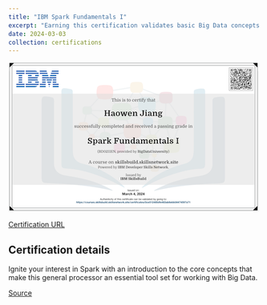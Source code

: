 ```yaml
---
title: "IBM Spark Fundamentals I"
excerpt: "Earning this certification validates basic Big Data concepts and common processing operations with Apache Spark.<br/><img src='/images/ibm-spark-fundamentals-1.png'>"
date: 2024-03-03
collection: certifications
---
```


![](/images/ibm-spark-fundamentals-1.png)

[Certification URL](https://courses.skillsbuild.skillsnetwork.site/certificates/0ce512485dfe483ab6ebb04474597a71)

## Certification details

Ignite your interest in Spark with an introduction to the core concepts that make this general processor an essential tool set for working with Big Data.

[Source](https://skills.yourlearning.ibm.com/activity/SN-COURSE-V1:BIGDATAUNIVERSITY+BD0211EN+V1)
<!--stackedit_data:
eyJoaXN0b3J5IjpbLTE1ODYyOTE3NzhdfQ==
-->